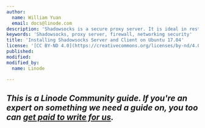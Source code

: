 ```yaml
---
author:
  name: William Yuan
  email: docs@linode.com
description: 'Shadowsocks is a secure proxy server. It is ideal in restricted Internet situations where you want to surf securely and preserve privacy.'
keywords: 'Shadowsocks, proxy server, firewall, networking security'
title: 'Installing Shadowsocks Server and Client on Ubuntu 17.04'
license: '[CC BY-ND 4.0](https://creativecommons.org/licenses/by-nd/4.0)'
published: 
modified: 
modified_by:
  name: Linode

---
```


*This is a Linode Community guide. If you're an expert on something we need a guide on, you too can [get paid to write for us](/docs/contribute).*
----